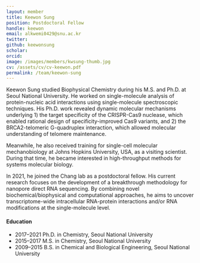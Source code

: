 ```yaml
---
layout: member
title: Keewon Sung
position: Postdoctoral Fellow
handle: keewon
email: alkwemi0429@snu.ac.kr
twitter: 
github: keewonsung
scholar: 
orcid: 
image: /images/members/kwsung-thumb.jpg
cv: /assets/cv/cv-keewon.pdf
permalink: /team/keewon-sung
---
```


Keewon Sung studied Biophysical Chemistry during his M.S. and Ph.D. at Seoul 
National University. He worked on single-molecule analysis of protein-nucleic 
acid interactions using single-molecule spectroscopic techniques. His Ph.D. work 
revealed dynamic molecular mechanisms underlying 1) the target specificity of the
CRISPR-Cas9 nuclease, which enabled rational design of specificity-improved Cas9 
variants, and 2) the BRCA2-telomeric G-quadruplex interaction, which allowed 
molecular understanding of telomere maintenance. 

Meanwhile, he also received training for single-cell molecular mechanobiology at 
Johns Hopkins University, USA, as a visiting scientist. During that time, he 
became interested in high-throughput methods for systems molecular biology.

In 2021, he joined the Chang lab as a postdoctoral fellow. His current research
focuses on the development of a breakthrough methodology for nanopore direct RNA
sequencing. By combining novel biochemical/biophysical and computational approaches, 
he aims to uncover transcriptome-wide intracellular RNA-protein interactions and/or 
RNA modifications at the single-molecule level. 

#### Education

<ul class="chronological">
  <li><span>2017–2021</span> Ph.D. in Chemistry, Seoul National University</li>
  <li><span>2015–2017</span> M.S. in Chemistry, Seoul National University</li>  
  <li><span>2009–2015</span> B.S. in Chemical and Biological Engineering, Seoul National University</li>
</ul>
